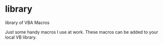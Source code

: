 # library
library of VBA Macros


Just some handy macros I use at work.
These macros can be added to your local VB library. 
